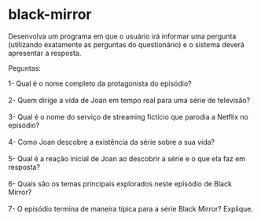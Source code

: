 # black-mirror

Desenvolva um programa em que o usuário irá informar uma pergunta
(utilizando exatamente as perguntas do questionário) 
e o sistema deverá apresentar a resposta.


Peguntas:

1- Qual é o nome completo da protagonista do episódio?</br></br>
2- Quem dirige a vida de Joan em tempo real para uma série de televisão?</br></br>
3- Qual é o nome do serviço de streaming fictício que parodia a Netflix no episódio?</br></br>
4- Como Joan descobre a existência da série sobre a sua vida?</br></br>
5- Qual é a reação inicial de Joan ao descobrir a série e o que ela faz em resposta?</br></br>
6- Quais são os temas principais explorados neste episódio de Black Mirror?</br></br>
7- O episódio termina de maneira típica para a série Black Mirror? Explique.
